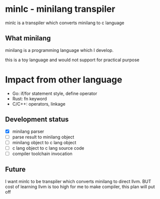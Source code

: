 # minlc - minilang transpiler
minlc is a transpiler which converts minilang to c language

## What minilang
minilang is a programming language which I develop.

this is a toy language and would not support for practical purpose

# Impact from other language
- Go: if/for statement style, define operator
- Rust: fn keyword
- C/C++: operators, linkage

## Development status

- [x] minilang parser
- [ ] parse result to minilang object
- [ ] minilang object to c lang object
- [ ] c lang object to c lang source code
- [ ] compiler toolchain invocation

## Future
I want minlc to be transpiler which converts minilang to direct llvm. BUT cost of learning llvm is too high for me to make compiler, this plan will put off
